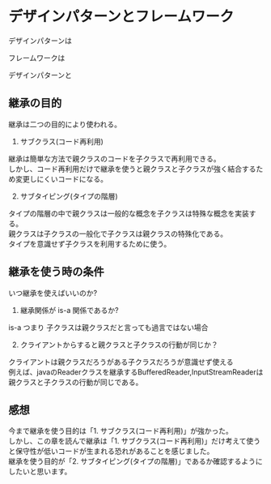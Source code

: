# デザインパターンとフレームワーク

デザインパターンは

フレームワークは

デザインパターンと

## 継承の目的

継承は二つの目的により使われる。    

1. サブクラス(コード再利用)

継承は簡単な方法で親クラスのコードを子クラスで再利用できる。   
しかし、コード再利用だけで継承を使うと親クラスと子クラスが強く結合するため変更しにくいコードになる。

2. サブタイピング(タイプの階層)

タイプの階層の中で親クラスは一般的な概念を子クラスは特殊な概念を実装する。   
親クラスは子クラスの一般化で子クラスは親クラスの特殊化である。   
タイプを意識せず子クラスを利用するために使う。


## 継承を使う時の条件

いつ継承を使えばいいのか?

1. 継承関係が is-a 関係であるか?

is-a つまり 子クラスは親クラスだと言っても過言ではない場合

2. クライアントからすると親クラスと子クラスの行動が同じか？

クライアントは親クラスだろうがある子クラスだろうが意識せず使える  
例えば、javaのReaderクラスを継承するBufferedReader,InputStreamReaderは親クラスと子クラスの行動が同じである。


## 感想

今まで継承を使う目的は「1. サブクラス(コード再利用)」が強かった。  
しかし、この章を読んで継承は「1. サブクラス(コード再利用)」だけ考えて使うと保守性が低いコードが生まれる恐れがあることを感じました。   
継承を使う目的が「2. サブタイピング(タイプの階層)」であるか確認するようにしたいと思います。




